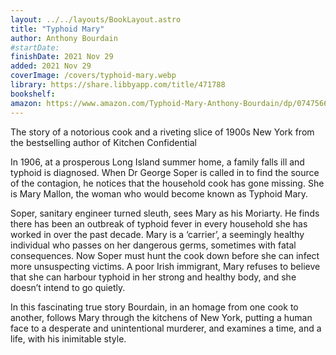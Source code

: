 ```yaml
---
layout: ../../layouts/BookLayout.astro
title: "Typhoid Mary"
author: Anthony Bourdain
#startDate:
finishDate: 2021 Nov 29
added: 2021 Nov 29
coverImage: /covers/typhoid-mary.webp
library: https://share.libbyapp.com/title/471788
bookshelf:
amazon: https://www.amazon.com/Typhoid-Mary-Anthony-Bourdain/dp/0747566879/
---
```


The story of a notorious cook and a riveting slice of 1900s New York from the bestselling author of Kitchen Confidential

In 1906, at a prosperous Long Island summer home, a family falls ill and typhoid is diagnosed. When Dr George Soper is called in to find the source of the contagion, he notices that the household cook has gone missing. She is Mary Mallon, the woman who would become known as Typhoid Mary.

Soper, sanitary engineer turned sleuth, sees Mary as his Moriarty. He finds there has been an outbreak of typhoid fever in every household she has worked in over the past decade. Mary is a ‘carrier’, a seemingly healthy individual who passes on her dangerous germs, sometimes with fatal consequences. Now Soper must hunt the cook down before she can infect more unsuspecting victims. A poor Irish immigrant, Mary refuses to believe that she can harbour typhoid in her strong and healthy body, and she doesn’t intend to go quietly.

In this fascinating true story Bourdain, in an homage from one cook to another, follows Mary through the kitchens of New York, putting a human face to a desperate and unintentional murderer, and examines a time, and a life, with his inimitable style.

<!-- ### Notes & Highlights -->
